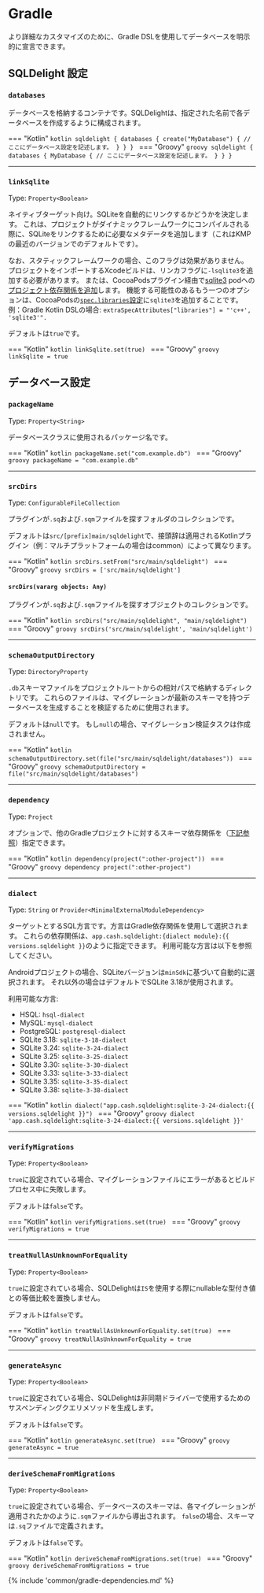 # Gradle

より詳細なカスタマイズのために、Gradle DSLを使用してデータベースを明示的に宣言できます。

## SQLDelight 設定

### `databases`

データベースを格納するコンテナです。SQLDelightは、指定された名前で各データベースを作成するように構成されます。

=== "Kotlin"
    ```kotlin
    sqldelight {
      databases {
        create("MyDatabase") {
          // ここにデータベース設定を記述します。
        }
      }
    }
    ```
=== "Groovy"
    ```groovy
    sqldelight {
      databases {
        MyDatabase {
          // ここにデータベース設定を記述します。
        }
      }
    }
    ```

----

### `linkSqlite`

Type: `Property<Boolean>`

ネイティブターゲット向け。SQLiteを自動的にリンクするかどうかを決定します。
これは、プロジェクトがダイナミックフレームワークにコンパイルされる際に、SQLiteをリンクするために必要なメタデータを追加します（これはKMPの最近のバージョンでのデフォルトです）。

なお、スタティックフレームワークの場合、このフラグは効果がありません。
プロジェクトをインポートするXcodeビルドは、リンカフラグに`-lsqlite3`を追加する必要があります。
または、CocoaPodsプラグイン経由で[sqlite3](https://cocoapods.org/pods/sqlite3) podへの[プロジェクト依存関係を追加](https://kotlinlang.org/docs/native-cocoapods-libraries.html)します。
機能する可能性のあるもう一つのオプションは、CocoaPodsの[`spec.libraries`設定](https://guides.cocoapods.org/syntax/podspec.html#libraries)に`sqlite3`を追加することです。例：Gradle Kotlin DSLの場合: `extraSpecAttributes["libraries"] = "'c++', 'sqlite3'".`

デフォルトは`true`です。

=== "Kotlin"
    ```kotlin
    linkSqlite.set(true)
    ```
=== "Groovy"
    ```groovy
    linkSqlite = true
    ```

## データベース設定

### `packageName`

Type: `Property<String>`

データベースクラスに使用されるパッケージ名です。

=== "Kotlin"
    ```kotlin
    packageName.set("com.example.db")
    ```
=== "Groovy"
    ```groovy
    packageName = "com.example.db"
    ```

----

### `srcDirs`

Type: `ConfigurableFileCollection`

プラグインが`.sq`および`.sqm`ファイルを探すフォルダのコレクションです。

デフォルトは`src/[prefix]main/sqldelight`で、接頭辞は適用されるKotlinプラグイン（例：マルチプラットフォームの場合はcommon）によって異なります。

=== "Kotlin"
    ```kotlin
    srcDirs.setFrom("src/main/sqldelight")
    ```
=== "Groovy"
    ```groovy
    srcDirs = ['src/main/sqldelight']
    ```

#### `srcDirs(vararg objects: Any)`

プラグインが`.sq`および`.sqm`ファイルを探すオブジェクトのコレクションです。

=== "Kotlin"
    ```kotlin
    srcDirs("src/main/sqldelight", "main/sqldelight")
    ```
=== "Groovy"
    ```groovy
    srcDirs('src/main/sqldelight', 'main/sqldelight')
    ```

----

### `schemaOutputDirectory`

Type: `DirectoryProperty`

`.db`スキーマファイルをプロジェクトルートからの相対パスで格納するディレクトリです。
これらのファイルは、マイグレーションが最新のスキーマを持つデータベースを生成することを検証するために使用されます。

デフォルトは`null`です。
もし`null`の場合、マイグレーション検証タスクは作成されません。

=== "Kotlin"
    ```kotlin
    schemaOutputDirectory.set(file("src/main/sqldelight/databases"))
    ```
=== "Groovy"
    ```groovy
    schemaOutputDirectory = file("src/main/sqldelight/databases")
    ```

----

### `dependency`

Type: `Project`

オプションで、他のGradleプロジェクトに対するスキーマ依存関係を（[下記参照](#schema-dependencies)）指定できます。

=== "Kotlin"
    ```kotlin
    dependency(project(":other-project"))
    ```
=== "Groovy"
    ```groovy
    dependency project(":other-project")
    ```

----

### `dialect`

Type: `String` or `Provider<MinimalExternalModuleDependency>`

ターゲットとするSQL方言です。方言はGradle依存関係を使用して選択されます。
これらの依存関係は、`app.cash.sqldelight:{dialect module}:{{ versions.sqldelight }}`のように指定できます。
利用可能な方言は以下を参照してください。

Androidプロジェクトの場合、SQLiteバージョンは`minSdk`に基づいて自動的に選択されます。
それ以外の場合はデフォルトでSQLite 3.18が使用されます。

利用可能な方言:

* HSQL: `hsql-dialect`
* MySQL: `mysql-dialect`
* PostgreSQL: `postgresql-dialect`
* SQLite 3.18: `sqlite-3-18-dialect`
* SQLite 3.24: `sqlite-3-24-dialect`
* SQLite 3.25: `sqlite-3-25-dialect`
* SQLite 3.30: `sqlite-3-30-dialect`
* SQLite 3.33: `sqlite-3-33-dialect`
* SQLite 3.35: `sqlite-3-35-dialect`
* SQLite 3.38: `sqlite-3-38-dialect`

=== "Kotlin"
    ```kotlin
    dialect("app.cash.sqldelight:sqlite-3-24-dialect:{{ versions.sqldelight }}")
    ```
=== "Groovy"
    ```groovy
    dialect 'app.cash.sqldelight:sqlite-3-24-dialect:{{ versions.sqldelight }}'
    ```

----

### `verifyMigrations`

Type: `Property<Boolean>`

`true`に設定されている場合、マイグレーションファイルにエラーがあるとビルドプロセス中に失敗します。

デフォルトは`false`です。

=== "Kotlin"
    ```kotlin
    verifyMigrations.set(true)
    ```
=== "Groovy"
    ```groovy
    verifyMigrations = true
    ```

----

### `treatNullAsUnknownForEquality`

Type: `Property<Boolean>`

`true`に設定されている場合、SQLDelightは`IS`を使用する際にnullableな型付き値との等価比較を置換しません。

デフォルトは`false`です。

=== "Kotlin"
    ```kotlin
    treatNullAsUnknownForEquality.set(true)
    ```
=== "Groovy"
    ```groovy
    treatNullAsUnknownForEquality = true
    ```

----

### `generateAsync`

Type: `Property<Boolean>`

`true`に設定されている場合、SQLDelightは非同期ドライバーで使用するためのサスペンディングクエリメソッドを生成します。

デフォルトは`false`です。

=== "Kotlin"
    ```kotlin
    generateAsync.set(true)
    ```
=== "Groovy"
    ```groovy
    generateAsync = true
    ```

----

### `deriveSchemaFromMigrations`

Type: `Property<Boolean>`

`true`に設定されている場合、データベースのスキーマは、各マイグレーションが適用されたかのように`.sqm`ファイルから導出されます。
`false`の場合、スキーマは`.sq`ファイルで定義されます。

デフォルトは`false`です。

=== "Kotlin"
    ```kotlin
    deriveSchemaFromMigrations.set(true)
    ```
=== "Groovy"
    ```groovy
    deriveSchemaFromMigrations = true
    ```

{% include 'common/gradle-dependencies.md' %}